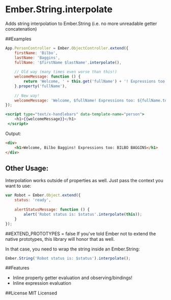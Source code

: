 Ember.String.interpolate
=================

Adds string interpolation to Ember.String (i.e. no more unreadable getter concatenation)

##Examples

```javascript
App.PersonController = Ember.ObjectController.extend({
    firstName: 'Bilbo',
    lastName: 'Baggins',
    fullName: '$firstName $lastName'.interpolate(),
    
    // Old way (many times even worse than this!)
    welcomeMessage: function () {
        return 'Welcome, ' + this.get('fullName') + '! Expressions too: ' + this.get('fullName').toUpperCase();
    }.property('fullName'),
    
    // New way!
    welcomeMessage: 'Welcome, $fullName! Expressions too: ${fullName.toUpperCase()}'.interpolate()
});
```

```handlebars
<script type="text/x-handlebars" data-template-name="person">
    <h1>{{welcomeMessage}}</h1>
 </script>
```

Output:

```html
<div>
    <h1>Welcome, Bilbo Baggins! Expressions too: BILBO BAGGINS</h1>
</div>
```

## Other Usage:

Interpolation works outside of properties as well. Just pass the context you want to use:

```javascript
var Robot = Ember.Object.extend({
    status: 'ready',
    
    alertStatusMessage: function () {
        alert('Robot status is: $status'.interpolate(this));
    }
});

```

##EXTEND_PROTOTYPES = false
If you've told Ember not to extend the native prototypes, this library will honor that as well.

In that case, you need to wrap the string inside an Ember.String:
```javascript
Ember.String('Robot status is: $status').interpolate();
```


##Features
* Inline property getter evaluation and observing/bindings!
* Inline expression evaluation

##License
MIT Licensed

